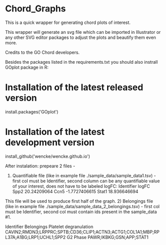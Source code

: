 # Chord_Graphs
This is a quick wrapper for generating chord plots of interest. 

This wrapper will generate an svg file which can be imported in Illustrator or any other SVG editor packages to adjust the plots and beautify them even more.

Credits to the GO Chord developers.

Besides the packages listed in the requirements.txt you should also instrall GOplot package in R:
# Installation of the latest released version
install.packages('GOplot')
# Installation of the latest development version
install_github('wencke/wencke.github.io')


After instalation:
prepeare 2 files - 
1) Quantifiable file (like in example file ./sample_data/sample_data1.tsv)  - first col must be Identifier, second column can be any quantifiable value of your interest, does not have to be labeled logFC: 
Identifier	logFC
Spp2	20.24209064
Ccn5	-1.7727406615
Stat1	18.936646694

This file will be used to produce first half of the graph.
2) Belongings file (like in example file ./sample_data/sample_data_2_belongings.tsv) - first col must be Identifier, second col must contain ids present in the sample_data #1.

Identifier	Belongings
Platelet degranulation	CAVIN2;RMDN3;LRPPRC;SPTB;CD36;CLIP1;ACTN3;ACTG1;COL1A1;MBP;RPL37A;A1BG;LRP1;UCHL1;SPP2
G2 Phase	PAWR;IKBKG;GSN;APP;STAT1

